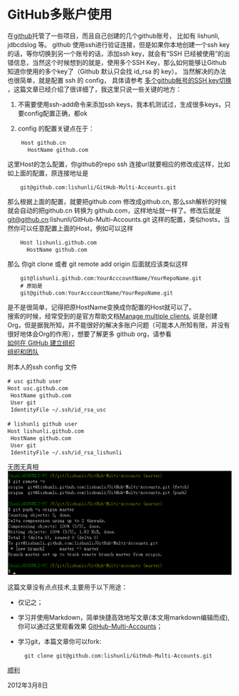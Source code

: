 # GitHub多账户使用

在[github]托管了一些项目，而且自己创建的几个github账号， 比如有 lishunli, jdbcdslog 等。 github 使用ssh进行验证连接，但是如果你本地创建一个ssh key的话，等你切换到另一个账号的话，添加ssh key，就会有“SSH 已经被使用”的出错信息，当然这个时候想到的就是，使用多个SSH Key，那么如何能够让Github知道你使用的多个key了（Github 默认只会找 id_rsa 的 key）。
当然解决的办法也很简单，就是配置 ssh 的 config， 具体请参考 [多个github帐号的SSH key切换](http://omiga.org/blog/archives/2269) ，这篇文章已经介绍了很详细了，我这里只说一些关键的地方：

1. 不需要使用ssh-add命令来添加ssh keys，我本机测试过，生成很多keys，只要config配置正确，都ok
2. config 的配置关键点在于： 
	
		Host github.cn
	 	  HostName github.com
这里Host的怎么配置，你github的repo ssh 连接url就要相应的修改成这样，比如如上面的配置，原连接地址是 

		git@github.com:lishunli/GitHub-Multi-Accounts.git
那么根据上面的配置，就要把github.com 修改成github.cn, 那么ssh解析的时候就会自动的把github.cn 转换为 github.com，这样地址就一样了。修改后就是
		git@github.cn:lishunli/GitHub-Multi-Accounts.git
这样的配置，类似hosts，当然你可以任意配置上面的Host，例如可以这样
	
		Host lishunli.github.com
	 	  HostName github.com
那么 你git clone 或者 git remote add origin 后面就应该类似这样
		
		git@lishunli.github.com:YourAcccountName/YourRepoName.git
		# 原始是
		git@github.com:YourAcccountName/YourRepoName.git

是不是很简单，记得把原HostName变换成你配置的Host就可以了。<br>搜索的时候，经常受到的是官方帮助文档[Manage multiple clients](http://help.github.com/manage-multiple-clients/), 说是创建Org，但是据我所知，并不能很好的解决多账户问题（可能本人所知有限，并没有很好地体会Org的作用），想要了解更多 github org，请参看<br>[如何在 GitHub 建立组织](http://forcefront.com/tag/organization/)<br>
[组织和团队](http://www.worldhello.net/gotgithub/04-work-with-others/030-organization.html)

附本人的ssh config 文件
	
	# usc github user
	Host usc.github.com
	 HostName github.com
	 User git
	 IdentityFile ~/.ssh/id_rsa_usc
	
	# lishunli github user
	Host lishunli.github.com
	 HostName github.com
	 User git
	 IdentityFile ~/.ssh/id_rsa_lishunli
	
无图无真相<br>
![hello lishunli](https://github.com/lishunli/GitHub-Multi-Accounts/blob/master/infos.png?raw=true "hello lishunli")

这篇文章没有点点技术,主要用于以下用途：

* 仅记之；
* 学习并使用Markdown，简单快捷高效地写文章(本文用markdown编辑而成),你可以通过这里观看效果 [GitHub-Multi-Accounts](https://github.com/lishunli/GitHub-Multi-Accounts/blob/master/GitHub-Multi-Accounts.md)；
* 学习git，本篇文章你可以fork: 
		
		git clone git@github.com:lishunli/GitHub-Multi-Accounts.git
	
[顺利]

2012年3月8日

[github]: https://github.com/
[顺利]: http://www.blogjava.net/lishunli/